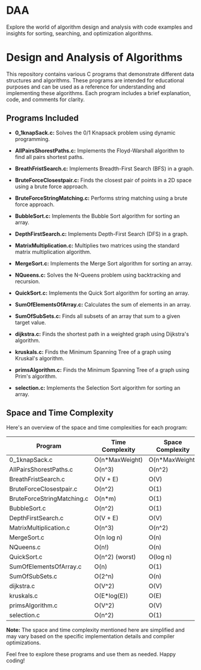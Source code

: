 # DAA
Explore the world of algorithm design and analysis with code examples and insights for sorting, searching, and optimization algorithms.
# Design and Analysis of Algorithms

This repository contains various C programs that demonstrate different data structures and algorithms. These programs are intended for educational purposes and can be used as a reference for understanding and implementing these algorithms. Each program includes a brief explanation, code, and comments for clarity.

## Programs Included

- **0_1knapSack.c:** Solves the 0/1 Knapsack problem using dynamic programming.

- **AllPairsShorestPaths.c:** Implements the Floyd-Warshall algorithm to find all pairs shortest paths.

- **BreathFristSearch.c:** Implements Breadth-First Search (BFS) in a graph.

- **BruteForceClosestpair.c:** Finds the closest pair of points in a 2D space using a brute force approach.

- **BruteForceStringMatching.c:** Performs string matching using a brute force approach.

- **BubbleSort.c:** Implements the Bubble Sort algorithm for sorting an array.

- **DepthFirstSearch.c:** Implements Depth-First Search (DFS) in a graph.

- **MatrixMultiplication.c:** Multiplies two matrices using the standard matrix multiplication algorithm.

- **MergeSort.c:** Implements the Merge Sort algorithm for sorting an array.

- **NQueens.c:** Solves the N-Queens problem using backtracking and recursion.

- **QuickSort.c:** Implements the Quick Sort algorithm for sorting an array.

- **SumOfElementsOfArray.c:** Calculates the sum of elements in an array.

- **SumOfSubSets.c:** Finds all subsets of an array that sum to a given target value.

- **dijkstra.c:** Finds the shortest path in a weighted graph using Dijkstra's algorithm.

- **kruskals.c:** Finds the Minimum Spanning Tree of a graph using Kruskal's algorithm.

- **primsAlgorithm.c:** Finds the Minimum Spanning Tree of a graph using Prim's algorithm.

- **selection.c:** Implements the Selection Sort algorithm for sorting an array.

## Space and Time Complexity

Here's an overview of the space and time complexities for each program:

| Program                    | Time Complexity   | Space Complexity  |
|----------------------------|-------------------|-------------------|
| 0_1knapSack.c              | O(n*MaxWeight)    | O(n*MaxWeight)    |
| AllPairsShorestPaths.c      | O(n^3)            | O(n^2)            |
| BreathFristSearch.c         | O(V + E)          | O(V)              |
| BruteForceClosestpair.c     | O(n^2)            | O(1)              |
| BruteForceStringMatching.c  | O(n*m)            | O(1)              |
| BubbleSort.c                | O(n^2)            | O(1)              |
| DepthFirstSearch.c          | O(V + E)          | O(V)              |
| MatrixMultiplication.c      | O(n^3)            | O(n^2)            |
| MergeSort.c                 | O(n log n)        | O(n)              |
| NQueens.c                  | O(n!)             | O(n)              |
| QuickSort.c                 | O(n^2) (worst)     | O(log n)           |
| SumOfElementsOfArray.c      | O(n)              | O(1)              |
| SumOfSubSets.c              | O(2^n)            | O(n)              |
| dijkstra.c                  | O(V^2)             | O(V)              |
| kruskals.c                 | O(E*log(E))        | O(E)              |
| primsAlgorithm.c            | O(V^2)             | O(V)              |
| selection.c                | O(n^2)            | O(1)              |

**Note:** The space and time complexity mentioned here are simplified and may vary based on the specific implementation details and compiler optimizations.

Feel free to explore these programs and use them as needed. Happy coding!
